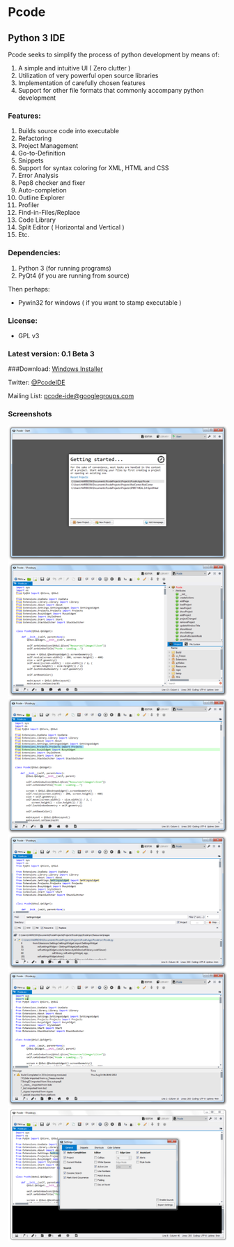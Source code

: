 Pcode
=====

##  Python 3 IDE

Pcode seeks to simplify the process of python development by means of:

1. A simple and intuitive UI ( Zero clutter )
1. Utilization of very powerful open source libraries
1. Implementation of carefully chosen features
1. Support for other file formats that commonly accompany python development

###  Features:
1. Builds source code into executable
1. Refactoring
1. Project Management
1. Go-to-Definition
1. Snippets
1. Support for syntax coloring for XML, HTML and CSS
1. Error Analysis
1. Pep8 checker and fixer
1. Auto-completion
1. Outline Explorer
1. Profiler
1. Find-in-Files/Replace
1. Code Library
1. Split Editor ( Horizontal and Vertical )
1. Etc.

### Dependencies:
1. Python 3 (for running programs)
1. PyQt4 (if you are running from source)

Then perhaps:
* Pywin32 for windows ( if you want to stamp executable )

### License:
* GPL v3

### Latest version: 0.1 Beta 3
        
###Download: [Windows Installer](https://www.dropbox.com/s/7kzeeiq6wd1bnrd/Pcode%200.1%20Beta%203.exe)

Twitter: [@PcodeIDE](https://twitter.com/PcodeIDE)

Mailing List: [pcode-ide@googlegroups.com](https://groups.google.com/forum/#!forum/pcode-ide)

### Screenshots
![Alt text](/docs/screens/1.png "1")
![Alt text](/docs/screens/2.png "2")
![Alt text](/docs/screens/3.png "3")
![Alt text](/docs/screens/4.png "4")
![Alt text](/docs/screens/5.png "5")
![Alt text](/docs/screens/6.png "6")

